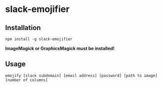 # slack-emojifier

## Installation

`npm install -g slack-emojifier`

**ImageMagick or GraphicsMagick must be installed!**

## Usage

`emojify [slack subdomain] [email address] [password] [path to image] [number of columns]`
